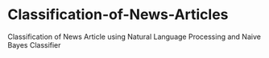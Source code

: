 # Classification-of-News-Articles
Classification of News Article using Natural Language Processing and Naive Bayes Classifier
